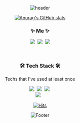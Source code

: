 
<div align="center">


![header](https://capsule-render.vercel.app/api?type=waving&color=gradient&customColorList=3&height=220&section=header&text=SU%20JI&fontSize=90&animation=twinkling)

[![Anurag's GitHub stats](https://github-readme-stats.vercel.app/api?username=lzns960&show_icons=true&theme=vue)](https://github.com/lzns960/github-readme-stats?)


<h3 align="center"> ✨ Me ✨   </h3>
<p align="center">
  <a href="https://velog.io/@lzns960"><img src="https://img.shields.io/badge/lzns960.%20Blog-11B48A?style=flat-square&logo=Vimeo&logoColor=white&link=https://velog.io/@lzns960"/></a>&nbsp
  <a href="https://www.instagram.com/1z_ns/"><img src="https://img.shields.io/badge/Instagram-E4405F?style=flat-square&logo=Instagram&logoColor=white&link=https://www.instagram.com/1z_ns/"/></a>&nbsp
  <a href="mailto:lzns960@gmaril.com"><img src="https://img.shields.io/badge/Gmail-d14836?style=flat-square&logo=Gmail&logoColor=white&link=lzns960@gmail.com"/></a>
</p>

<br>

<h3 align="center">🛠 Tech Stack 🛠</h3>  
<p align="center"> Techs that I've used at least once </p>
<p align="center">
  <img src="https://img.shields.io/badge/Python-3766AB?style=flat-square&logo=Python&logoColor=white"/></a>&nbsp 
  <img src="https://img.shields.io/badge/Javascript-F7DF1E?style=flat-square&logo=javascript&logoColor=white"/></a>&nbsp 
  <img src="https://img.shields.io/badge/css-1572B6?style=flat-square&logo=css3&logoColor=white"/></a>&nbsp 
  <br>
  <img src="https://img.shields.io/badge/Mysql-E6B91E?style=flat-square&logo=MySql&logoColor=white"/></a>&nbsp 
</a>&nbsp 
<br>

[![Hits](https://hits.seeyoufarm.com/api/count/incr/badge.svg?url=https%3A%2F%2Fgithub.com%2Flzns960&count_bg=%23BABABA&title_bg=%23000000&icon=github.svg&icon_color=%23FFFFFF&title=Github&edge_flat=false)](https://hits.seeyoufarm.com)
</p>

![Footer](https://capsule-render.vercel.app/api?type=waving&color=gradient&customColorList=3&height=100&section=footer)


<!--
### Hi there 👋
**lzns960/lzns960** is a ✨ _special_ ✨ repository because its `README.md` (this file) appears on your GitHub profile.

Here are some ideas to get you started:

- 🔭 I’m currently working on ...
- 🌱 I’m currently learning ...
- 👯 I’m looking to collaborate on ...
- 🤔 I’m looking for help with ...
- 💬 Ask me about ...
- 📫 How to reach me: ...
- 😄 Pronouns: ...
- ⚡ Fun fact: ...
-->

  <!-- 

[![Top Langs](https://github-readme-stats.vercel.app/api/top-langs/?username=lzns960&layout=compact)](https://github.com/lzns960)

[![Readme Card](https://github-readme-stats.vercel.app/api/pin/?username=lzns960&repo=Korea-Digital-Training&show_owner)](https://github.com/lzns960/Korea-Digital-Training)


  <img src="https://img.shields.io/badge/Java-007396?style=flat-square&logo=Java&logoColor=white"/></a>&nbsp 
  <img src="https://img.shields.io/badge/C++-00599C?style=flat-square&logo=C%2B%2B&logoColor=white"/></a>&nbsp 
  <img src="https://img.shields.io/badge/C-A8B9CC?style=flat-square&logo=C&logoColor=white"/></a>&nbsp 
  <img src="https://img.shields.io/badge/Go-11B48A?style=flat-square&logo=Go&logoColor=white"/></a>&nbsp 

  <img src="https://img.shields.io/badge/SpringBoot-6DB33F?style=flat-square&logo=Spring&logoColor=white"/></a>&nbsp 
  <img src="https://img.shields.io/badge/Django-092E20?style=flat-square&logo=Django&logoColor=white"/></a>&nbsp 
  <img src="https://img.shields.io/badge/HyperledgerFabric-DB3552?style=flat-square&logo=Hulu&logoColor=white"/></a>&nbsp 
  <img src="https://img.shields.io/badge/aws-333664?style=flat-square&logo=amazon-aws&logoColor=white"/></a>&nbsp 
  <img src="https://img.shields.io/badge/elasticsearch-005571?style=flat-square&logo=elasticsearch&logoColor=white"/>
-->
